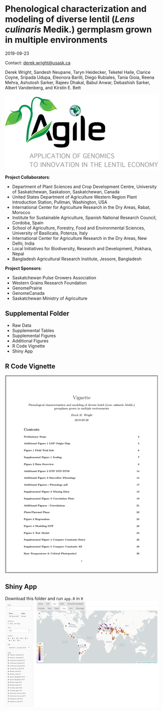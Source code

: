 Phenological characterization and modeling of diverse lentil (*Lens
culinaris* Medik.) germplasm grown in multiple environments
================
2019-09-23

Contact: <derek.wright@usask.ca>

Derek Wright, Sandesh Neupane, Taryn Heidecker, Teketel Haile, Clarice
Coyne, Sripada Udupa, Eleonora Barilli, Diego Rubiales, Tania Gioia,
Reena Mehra, Ashutosh Sarker, Rajeev Dhakal, Babul Anwar, Debashish
Sarker, Albert Vandenberg, and Kirstin E. Bett

![](www/Logo_Agile.png)

**Project Collaborators**:

  - Department of Plant Sciences and Crop Development Centre, University
    of Saskatchewan, Saskatoon, Saskatchewan, Canada
  - United States Department of Agriculture Western Region Plant
    Introduction Station, Pullman, Washington, USA
  - International Center for Agriculture Research in the Dry Areas,
    Rabat, Morocco
  - Institute for Sustainable Agriculture, Spanish National Research
    Council, Cordoba, Spain
  - School of Agriculture, Forestry, Food and Environmental Sciences,
    University of Basilicata, Potenza, Italy
  - International Center for Agriculture Research in the Dry Areas, New
    Delhi, India
  - Local Initiatives for Biodiversity, Research and Development,
    Pokhara, Nepal
  - Bangladesh Agricultural Research Institute, Jessore, Bangladesh

**Project Sponsors**:

  - Saskatchewan Pulse Growers Association
  - Western Grains Research Foundation
  - GenomePrairie
  - GenomeCanada
  - Saskatchewan Ministry of Agriculture

## Supplemental Folder

  - Raw Data
  - Supplemental Tables
  - Supplemental Figures
  - Additional Figures
  - R Code Vignette
  - Shiny App

## R Code Vignette

![](www/pdf.png)

## Shiny App

Download this folder and run `app.R` in `R` ![](www/screenshot.png)
